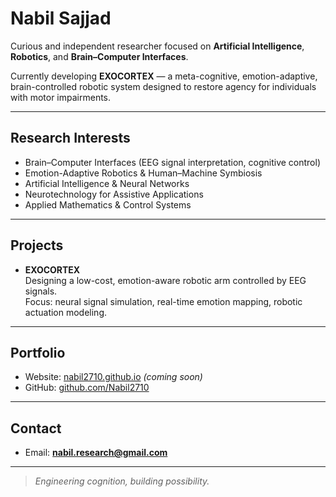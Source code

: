 # Nabil Sajjad

Curious and independent researcher focused on **Artificial Intelligence**, **Robotics**, and **Brain–Computer Interfaces**.

Currently developing **EXOCORTEX** — a meta-cognitive, emotion-adaptive, brain-controlled robotic system designed to restore agency for individuals with motor impairments.

---

## Research Interests

- Brain–Computer Interfaces (EEG signal interpretation, cognitive control)
- Emotion-Adaptive Robotics & Human–Machine Symbiosis
- Artificial Intelligence & Neural Networks
- Neurotechnology for Assistive Applications
- Applied Mathematics & Control Systems

---

## Projects

- **EXOCORTEX**  
  Designing a low-cost, emotion-aware robotic arm controlled by EEG signals.  
  Focus: neural signal simulation, real-time emotion mapping, robotic actuation modeling.

---

## Portfolio

- Website: [nabil2710.github.io](https://nabil2710.github.io) *(coming soon)*  
- GitHub: [github.com/Nabil2710](https://github.com/Nabil2710)

---

## Contact

- Email: **nabil.research@gmail.com**

---

> *Engineering cognition, building possibility.*
````

  
